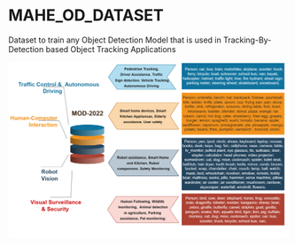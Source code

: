 # MAHE_OD_DATASET
Dataset to train any Object Detection Model that is used in Tracking-By-Detection based Object Tracking Applications
<p align="center">
   <img src="https://github.com/VidyaKamath1089/MAHE_OD_DATASET/blob/main/trackapps.png" >
</p>
